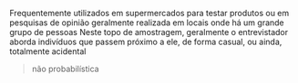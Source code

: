 Frequentemente utilizados em supermercados para testar produtos ou em pesquisas de opinião geralmente realizada em locais onde há um grande grupo de pessoas
Neste topo de amostragem, geralmente o entrevistador aborda indivíduos que passem próximo a ele, de forma casual, ou ainda, totalmente acidental
> não probabilística